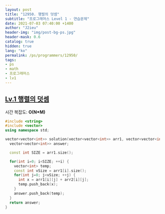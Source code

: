 ```yaml
---
layout: post
title: "12950. 행렬의 덧셈"
subtitle: "프로그래머스 Level 1 - 연습문제"
date: 2021-07-03 07:40:00 +1400
author: "J2ieu"
header-img: "img/post-bg-ps.jpg"
header-mask: 0.6
catalog: true
hidden: true
lang: "ko"
permalink: /ps/programmers/12950/
tags:
- ps
- math
- 프로그래머스
- lv1
---
```


## [Lv.1 행렬의 덧셈](https://programmers.co.kr/learn/courses/30/lessons/12950)

시간 복잡도: **O(N*M)**

```cpp
#include <string>
#include <vector>
using namespace std;

vector<vector<int>> solution(vector<vector<int>> arr1, vector<vector<int>> arr2) {
  vector<vector<int>> answer;

  const int SIZE = arr1.size();

  for(int i=0; i<SIZE; ++i) {
    vector<int> temp;
    const int vSize = arr1[i].size();
    for(int j=0; j<vSize; ++j) {
      int x = arr1[i][j] + arr2[i][j];
      temp.push_back(x);
    }
    answer.push_back(temp);
  }
  return answer;
}
```